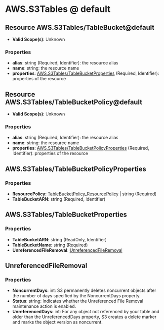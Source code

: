 # AWS.S3Tables @ default

## Resource AWS.S3Tables/TableBucket@default
* **Valid Scope(s)**: Unknown
### Properties
* **alias**: string (Required, Identifier): the resource alias
* **name**: string: the resource name
* **properties**: [AWS.S3Tables/TableBucketProperties](#awss3tablestablebucketproperties) (Required, Identifier): properties of the resource

## Resource AWS.S3Tables/TableBucketPolicy@default
* **Valid Scope(s)**: Unknown
### Properties
* **alias**: string (Required, Identifier): the resource alias
* **name**: string: the resource name
* **properties**: [AWS.S3Tables/TableBucketPolicyProperties](#awss3tablestablebucketpolicyproperties) (Required, Identifier): properties of the resource

## AWS.S3Tables/TableBucketPolicyProperties
### Properties
* **ResourcePolicy**: [TableBucketPolicy_ResourcePolicy](#tablebucketpolicyresourcepolicy) | string (Required)
* **TableBucketARN**: string (Required, Identifier)

## AWS.S3Tables/TableBucketProperties
### Properties
* **TableBucketARN**: string (ReadOnly, Identifier)
* **TableBucketName**: string (Required)
* **UnreferencedFileRemoval**: [UnreferencedFileRemoval](#unreferencedfileremoval)

## UnreferencedFileRemoval
### Properties
* **NoncurrentDays**: int: S3 permanently deletes noncurrent objects after the number of days specified by the NoncurrentDays property.
* **Status**: string: Indicates whether the Unreferenced File Removal maintenance action is enabled.
* **UnreferencedDays**: int: For any object not referenced by your table and older than the UnreferencedDays property, S3 creates a delete marker and marks the object version as noncurrent.

